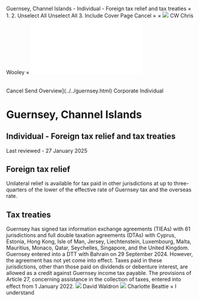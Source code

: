 Guernsey, Channel Islands - Individual - Foreign tax relief and tax treaties
×
1.
2.
Unselect All
Unselect All
3.
Include Cover Page
Cancel
×
×
![](../../-/media/world-wide-tax-summaries/attachments/global---chris-wooley.ashx%3Frev=ac5e5f3223b34096b1afc2a6009c7320&revision=ac5e5f32-23b3-4096-b1af-c2a6009c7320&hash=859B7ADC84DC2CBEC9760E9E6EE7DE6D0A8BFCDF)
CW
Chris Wooley
×
![](foreign-tax-relief-and-tax-treaties.html)
######
Cancel
Send
Overview](../../guernsey.html)
Corporate
Individual
# Guernsey, Channel Islands
## Individual - Foreign tax relief and tax treaties
Last reviewed - 27 January 2025
## Foreign tax relief
Unilateral relief is available for tax paid in other jurisdictions at up to three-quarters of the lower of the effective rate of Guernsey tax and the overseas rate.
## Tax treaties
Guernsey has signed tax information exchange agreements (TIEAs) with 61 jurisdictions and full double taxation agreements (DTAs) with Cyprus, Estonia, Hong Kong, Isle of Man, Jersey, Liechtenstein, Luxembourg, Malta, Mauritius, Monaco, Qatar, Seychelles, Singapore, and the United Kingdom. Guernsey entered into a DTT with Bahrain on 29 September 2024. However, the agreement has not yet come into effect.
Taxes paid in these jurisdictions, other than those paid on dividends or debenture interest, are allowed as a credit against Guernsey income tax payable. The provisions of Article 27, concerning assistance in the collection of taxes, entered into effect from 1 January 2022.
![](../../-/media/world-wide-tax-summaries/attachments/guernsey-channel-islands---david-waldron.ashx%3Frev=436f50dc9d9e45bcadeafc900073c88d&revision=436f50dc-9d9e-45bc-adea-fc900073c88d&hash=89291450B7B51DC21590D04598873DD2FECC629D)
David Waldron
![](../../-/media/world-wide-tax-summaries/guernseycharlotte-elizabeth-halden-beattiecopy-of-cg19jan1563jpg20231218122623777.ashx%3Frev=637c84f397ba45ffa1ce3fafb912d6e7&revision=637c84f3-97ba-45ff-a1ce-3fafb912d6e7&hash=4E546757B0122D72A6C0E2364ADBA10ED3E7AC04)
Charlotte Beattie
×
I understand